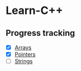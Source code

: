 # Learn-C++

## Progress tracking

- [x] <a href="src/Arrays">Arrays</a>
- [x] <a href="src/Pointers">Pointers</a>
- [ ] <a href="src/Strings">Strings</a>
